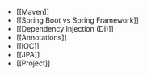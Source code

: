 - [[Maven]]
- [[Spring Boot vs Spring Framework]]
- [[Dependency Injection (DI)]]
- [[Annotations]]
-  [[IOC]]
- [[JPA]]
- [[Project]]

